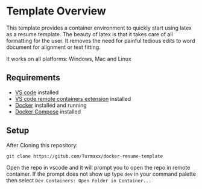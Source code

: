 # Template Overview

This template provides a container environment to quickly start using latex as a resume template. The beauty of latex is that it takes care of all formatting for the user. It removes the need for painful tedious edits to word document for alignment or text fitting.

It works on all platforms: Windows, Mac and Linux

## Requirements

- [VS code](https://code.visualstudio.com/download) installed
- [VS code remote containers extension](https://marketplace.visualstudio.com/items?itemName=ms-vscode-remote.remote-containers) installed
- [Docker](https://www.docker.com/products/docker-desktop) installed and running
- [Docker Compose](https://docs.docker.com/compose/install/) installed

## Setup

After Cloning this repository:

```
git clone https://gitub.com/Turmaxx/docker-resume-template
```

Open the repo in vscode and it will prompt you to open the repo in remote container. If the prompt does not show up type `dev` in your command palette then select `Dev Containers: Open Folder in Container...`
